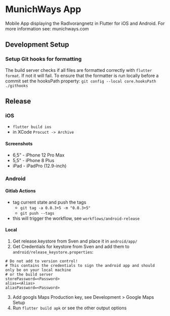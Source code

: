 # MunichWays App

Mobile App displaying the Radlvorangnetz in Flutter for iOS and Android. For more information see: munichways.com

## Development Setup

### Setup Git hooks for formatting

The build server checks if all files are formatted correctly with `flutter format`. If not it will fail.
To ensure that the formatter is run locally before a commit set the hooksPath property: `git config --local core.hooksPath ./githooks`

## Release

### iOS

* `flutter build ios`
* in XCode `Procuct -> Archive`

#### Screenshots

* 6,5" - iPhone 12 Pro Max
* 5,5" - iPhone 8 Plus
* iPad - iPadPro (12.9-inch)

### Android

#### Gitlab Actions

* tag current state and push the tags
    * `git tag -a 0.0.3+5 -m "0.0.3+5"`
    * `git push --tags`
* this will trigger the workflow, see `workflows/android-release`

#### Local

1. Get release.keystore from Sven and place it in `android/app/`
2. Get Credentials for keystore from Sven and add them to `android/release_keystore.properties`:
```
# Do not add to version control!
# This contains the credentials to sign the android app and should only be on your local machine
# or the build server
storePassword=<Password>
alias=<Alias>
aliasPassword=<Password>
```
3. Add googls Maps Production key, see Development > Google Maps Setup
3. Run `flutter build apk` or see the other output options